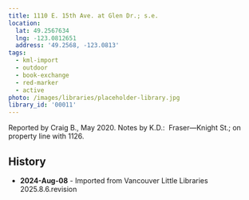 ```yaml
---
title: 1110 E. 15th Ave. at Glen Dr.; s.e.
location:
  lat: 49.2567634
  lng: -123.0812651
  address: '49.2568, -123.0813'
tags:
  - kml-import
  - outdoor
  - book-exchange
  - red-marker
  - active
photo: /images/libraries/placeholder-library.jpg
library_id: '00011'
---
```

Reported by Craig B., May 2020.
Notes by K.D.:  Fraser—Knight St.; on property line with 1126.

## History
- **2024-Aug-08** - Imported from Vancouver Little Libraries 2025.8.6.revision
